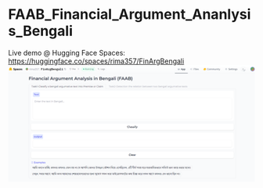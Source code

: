 # FAAB_Financial_Argument_Ananlysis_Bengali
Live demo @ Hugging Face Spaces: https://huggingface.co/spaces/rima357/FinArgBengali
!["Screenshot of subtask-1 toolkit: Classify Bengali text into Premise or Claim"](https://github.com/rima357/FAAB_Financial_Argument_Ananlysis_Bengali/blob/main/toolkit_task1.png)
